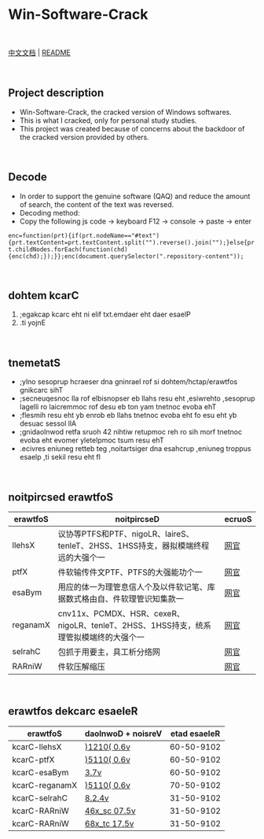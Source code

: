 
# Win-Software-Crack

<br>

[中文文档](README.md) | [README](README_en.md)

<br>

## Project description

- Win-Software-Crack, the cracked version of Windows softwares.
- This is what I cracked, only for personal study studies.
- This project was created because of concerns about the backdoor of the cracked version provided by others.

<br>

## Decode

- In order to support the genuine software (QAQ) and reduce the amount of search, the content of the text was reversed.
- Decoding method:
- Copy the following js code -&gt; keyboard F12 -&gt; console -&gt; paste -&gt; enter

`enc=function(prt){if(prt.nodeName=="#text"){prt.textContent=prt.textContent.split("").reverse().join("");}else{prt.childNodes.forEach(function(chd){enc(chd);});}};enc(document.querySelector(".repository-content"));`

<br>

## dohtem kcarC

1. ;egakcap kcarc eht ni elif txt.emdaer eht daer esaelP
1. .ti yojnE

<br>

## tnemetatS

- ;ylno sesoprup hcraeser dna gninrael rof si dohtem/hctap/erawtfos gnikcarc sihT
- ;secneuqesnoc lla rof elbisnopser eb llahs resu eht ,esiwrehto ,sesoprup lagelli ro laicremmoc rof desu eb ton yam tnetnoc evoba ehT
- ;flesmih resu eht yb enrob eb llahs tnetnoc evoba eht fo esu eht yb desuac sessol llA
- ;gnidaolnwod retfa sruoh 42 nihtiw retupmoc reh ro sih morf tnetnoc evoba eht evomer yletelpmoc tsum resu ehT
- .ecivres eniuneg retteb teg ,noitartsiger dna esahcrup ,eniuneg troppus esaelp ,ti sekil resu eht fI

<br>

## noitpircsed erawtfoS

|erawtfoS|noitpircseD|ecruoS
|---|---|---
|llehsX|议协等PTFS和PTF、nigoLR、laireS、tenleT、2HSS、1HSS持支，器拟模端终程远的大强个一|[网官](https://www.netsarang.com/)
|ptfX|件软输传件文PTF、PTFS的大强能功个一|[网官](https://www.netsarang.com/)
|esaBym|用应的体一为理管息信人个及以件软记笔、库据数式格由自、件软理管识知集款一|[网官](http://www.wjjsoft.com/)
|reganamX|cnv11x、PCMDX、HSR、cexeR、nigoLR、tenleT、2HSS、1HSS持支，统系理管拟模端终的大强个一|[网官](https://www.netsarang.com/)
|selrahC|包抓于用要主，具工析分络网|[网官](https://www.charlesproxy.com/)
|RARniW|件软压解缩压|[网官](https://www.rarlab.com/)

<br>

## erawtfos dekcarc esaeleR

|erawtfoS|daolnwoD + noisreV|etad esaeleR
|---|---|---
|kcarC-llehsX|[)1210( 0.6v](./../../releases/tag/1210-0.6v-kcarC-llehsX)|60-50-9102
|kcarC-ptfX|[)5110( 0.6v](./../../releases/tag/5110-0.6v-kcarC-ptfX)|60-50-9102
|kcarC-esaBym|[3.7v](./../../releases/tag/3.7v-kcarC-esaBym)|60-50-9102
|kcarC-reganamX|[)5110( 0.6v](./../../releases/tag/5110-0.6v-kcarC-reganamX)|70-50-9102
|kcarC-selrahC|[8.2.4v](./../../releases/tag/8.2.4v-kcarC-selrahC)|31-50-9102
|kcarC-RARniW|[46x_sc 07.5v](./../../releases/tag/46x_sc-07.5v-kcarC-RARniW)|31-50-9102
|kcarC-RARniW|[68x_tc 17.5v](./../../releases/tag/68x_tc-17.5v-kcarC-RARniW)|31-50-9102
